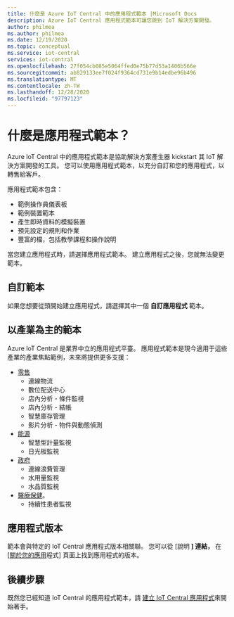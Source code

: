```yaml
---
title: 什麼是 Azure IoT Central 中的應用程式範本 |Microsoft Docs
description: Azure IoT Central 應用程式範本可讓您跳到 IoT 解決方案開發。
author: philmea
ms.author: philmea
ms.date: 12/19/2020
ms.topic: conceptual
ms.service: iot-central
services: iot-central
ms.openlocfilehash: 27f054cb085e5064ffed0e75b77d53a1406b566e
ms.sourcegitcommit: ab829133ee7f024f9364cd731e9b14edbe96b496
ms.translationtype: MT
ms.contentlocale: zh-TW
ms.lasthandoff: 12/28/2020
ms.locfileid: "97797123"
---
```

# <a name="what-are-application-templates"></a>什麼是應用程式範本？

Azure IoT Central 中的應用程式範本是協助解決方案產生器 kickstart 其 IoT 解決方案開發的工具。 您可以使用應用程式範本，以充分自訂和您的應用程式，以轉售給客戶。

應用程式範本包含：

- 範例操作員儀表板
- 範例裝置範本
- 產生即時資料的模擬裝置
- 預先設定的規則和作業
- 豐富的檔，包括教學課程和操作說明

當您建立應用程式時，請選擇應用程式範本。 建立應用程式之後，您就無法變更範本。

## <a name="custom-templates"></a>自訂範本

如果您想要從頭開始建立應用程式，請選擇其中一個 **自訂應用程式** 範本。

## <a name="industry-focused-templates"></a>以產業為主的範本

Azure IoT Central 是業界中立的應用程式平臺。 應用程式範本是現今適用于這些產業的產業焦點範例，未來將提供更多支援：

- [零售](../retail/overview-iot-central-retail.md)
  - 連線物流
  - 數位配送中心
  - 店內分析 - 條件監視
  - 店內分析 - 結帳
  - 智慧庫存管理
  - 影片分析 - 物件與動態偵測
- [能源](../energy/overview-iot-central-energy.md)
  - 智慧型計量監視
  - 日光板監視
- [政府](../government/overview-iot-central-government.md)
  - 連線浪費管理
  - 水用量監視
  - 水品質監視
- [醫療保健](../healthcare/overview-iot-central-healthcare.md)。
  - 持續性患者監視

## <a name="application-versions"></a>應用程式版本

範本會與特定的 IoT Central 應用程式版本相關聯。 您可以從 [說明 **] 連結，** 在 [[關於您的應用](./howto-get-app-info.md)程式] 頁面上找到應用程式的版本。

## <a name="next-steps"></a>後續步驟

既然您已經知道 IoT Central 的應用程式範本，請 [建立 IoT Central 應用程式](quick-deploy-iot-central.md)來開始著手。
